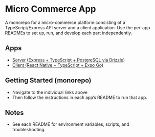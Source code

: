 # Micro Commerce App

A monorepo for a micro-commerce platform consisting of a TypeScript/Express API server and a client application. Use the per-app READMEs to set up, run, and develop each part independently.

## Apps
- [Server (Express + TypeScript + PostgreSQL via Drizzle)](apps/server/README.md)
- [Client (React Native + TypeScript + Expo Go)](apps/client/README.md)

## Getting Started (monorepo)
- Navigate to the individual links above
- Then follow the instructions in each app’s README to run that app.

## Notes
- See each README for environment variables, scripts, and troubleshooting.
